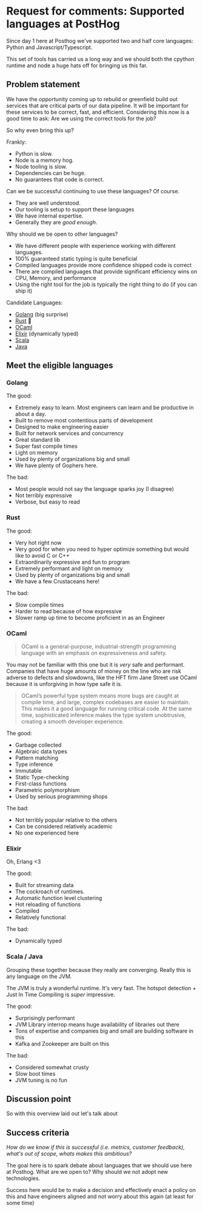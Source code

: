 # Request for comments: Supported languages at PostHog

Since day 1 here at Posthog we've supported two and half core languages: Python and Javascript/Typescript.

This set of tools has carried us a long way and we should both the cpython runtime and node a huge hats off for bringing us this far.

## Problem statement

We have the opportunity coming up to rebuild or greenfield build out services that are critical parts of our data pipeline. It will be important for these services to be correct, fast, and efficient. Considering this now is a good time to ask: Are we using the correct tools for the job?

So why even bring this up?

Frankly:

- Python is slow.
- Node is a memory hog.
- Node tooling is slow.
- Dependencies can be huge.
- No guarantees that code is correct.

Can we be successful continuing to use these languages? Of course.

- They are well understood.
- Our tooling is setup to support these languages
- We have internal expertise.
- Generally they are _good enough_.

Why should we be open to other languages?

- We have different people with experience working with different languages.
- 100% guaranteed static typing is quite beneficial
- Compiled languages provide more confidence shipped code is correct
- There are compiled languages that provide significant efficiency wins on CPU, Memory, and performance
- Using the right tool for the job is typically the right thing to do (if you can ship it)

Candidate Languages:

- [Golang](https://go.dev/) (big surprise)
- [Rust](https://www.rust-lang.org/) 🦀
- [OCaml](https://ocaml.org/)
- [Elixir](https://elixir-lang.org/) (dynamically typed)
- [Scala](https://www.scala-lang.org/)
- [Java](<https://en.wikipedia.org/wiki/Java_(programming_language)>)

## Meet the eligible languages

### Golang

The good:

- Extremely easy to learn. Most engineers can learn and be productive in about a day.
- Built to remove most contentious parts of development
- Designed to make engineering easier
- Built for network services and concurrency
- Great standard lib
- Super fast compile times
- Light on memory
- Used by plenty of organizations big and small
- We have plenty of Gophers here.

The bad:

- Most people would not say the language sparks joy (I disagree)
- Not terribly expressive
- Verbose, but easy to read

### Rust

The good:

- Very hot right now
- Very good for when you need to hyper optimize something but would like to avoid C or C++
- Extraordinarily expressive and fun to program
- Extremely performant and light on memory
- Used by plenty of organizations big and small
- We have a few Crustaceans here!

The bad:

- Slow compile times
- Harder to read because of how expressive
- Slower ramp up time to become proficient in as an Engineer

### OCaml

> OCaml is a general-purpose, industrial-strength programming language with an emphasis on expressiveness and safety.

You may not be familiar with this one but it is _very_ safe and performant. Companies that have huge amounts of money on the line who are risk adverse to defects and slowdowns, like the HFT firm Jane Street use OCaml because it is unforgiving in how type safe it is.

> OCaml’s powerful type system means more bugs are caught at compile time, and large, complex codebases are easier to maintain. This makes it a good language for running critical code. At the same time, sophisticated inference makes the type system unobtrusive, creating a smooth developer experience.

The good:

- Garbage collected
- Algebraic data types
- Pattern matching
- Type inference
- Immutable
- Static Type-checking
- First-class functions
- Parametric polymorphism
- Used by serious programming shops

The bad:

- Not terribly popular relative to the others
- Can be considered relatively academic
- No one experienced here

### Elixir

Oh, Erlang <3

The good:

- Built for streaming data
- The cockroach of runtimes.
- Automatic function level clustering
- Hot reloading of functions
- Compiled
- Relatively functional

The bad:

- Dynamically typed

### Scala / Java

Grouping these together because they really are converging. Really this is any language on the JVM.

The JVM is truly a wonderful runtime. It's very fast. The hotspot detection + Just In Time Compiling is _super_ impressive.

The good:

- Surprisingly performant
- JVM Library interrop means huge availability of libraries out there
- Tons of expertise and companies big and small are building software in this
- Kafka and Zookeeper are built on this

The bad:

- Considered somewhat crusty
- Slow boot times
- JVM tuning is no fun

## Discussion point

So with this overview laid out let's talk about

## Success criteria

_How do we know if this is successful (i.e. metrics, customer feedback), what's out of scope, whats makes this ambitious?_

The goal here is to spark debate about languages that we should use here at Posthog. What are we open to? Why should we not adopt new technologies.

Success here would be to make a decision and effectively enact a policy on this and have engineers aligned and not worry about this again (at least for some time)
